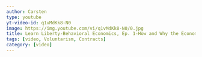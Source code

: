```yaml
---
author: Carsten
type: youtube
yt-video-id: q1vMdKk8-N0
image: https://img.youtube.com/vi/q1vMdKk8-N0/0.jpg
title: Learn Liberty-Behavioral Economics, Ep. 1-How and Why the Economy Works
tags: [video, Voluntarism, Contracts]
category: [video]
---
```


